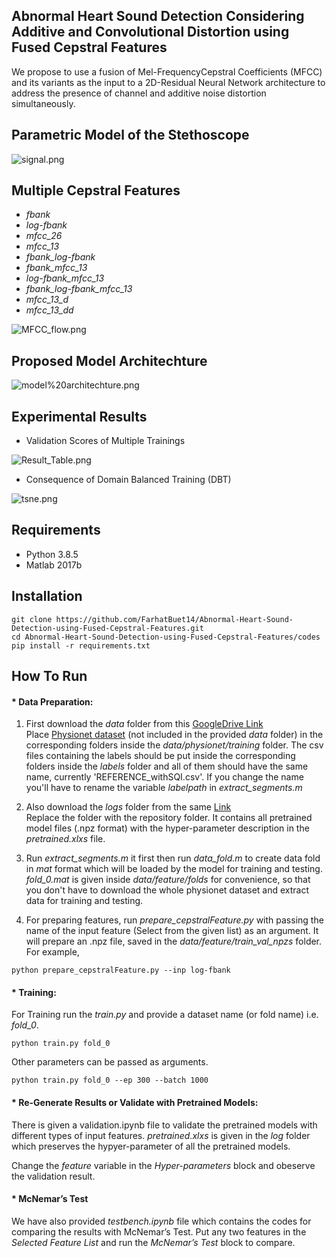 ## Abnormal Heart Sound Detection Considering Additive and Convolutional Distortion using Fused Cepstral Features

We propose to use a fusion of Mel-FrequencyCepstral Coefficients (MFCC) and its variants as the input to a 2D-Residual Neural Network architecture to address the presence of channel and additive noise distortion simultaneously.

## Parametric Model of the Stethoscope

![signal.png](https://github.com/FarhatBuet14/Abnormal-Heart-Sound-Detection-using-Fused-Cepstral-Features/blob/main/images/signal.png)

## Multiple Cepstral Features
* *fbank*
* *log-fbank*
* *mfcc_26*
* *mfcc_13*
* *fbank_log-fbank*
* *fbank_mfcc_13*
* *log-fbank_mfcc_13*
* *fbank_log-fbank_mfcc_13*
* *mfcc_13_d*
* *mfcc_13_dd*

![MFCC_flow.png](https://github.com/FarhatBuet14/Abnormal-Heart-Sound-Detection-using-Fused-Cepstral-Features/blob/main/images/MFCC_flow.png)

## Proposed Model Architechture

![model%20architechture.png](https://github.com/FarhatBuet14/Abnormal-Heart-Sound-Detection-using-Fused-Cepstral-Features/blob/main/images/model%20architechture.png)

## Experimental Results

* Validation Scores of Multiple Trainings 

![Result_Table.png](https://github.com/FarhatBuet14/Abnormal-Heart-Sound-Detection-using-Fused-Cepstral-Features/blob/main/images/Result_Table.png)

* Consequence of Domain Balanced Training (DBT)

![tsne.png](https://github.com/FarhatBuet14/Abnormal-Heart-Sound-Detection-using-Fused-Cepstral-Features/blob/main/images/tsne.png)

## Requirements
* Python 3.8.5
* Matlab 2017b

## Installation
~~~~{.python}
git clone https://github.com/FarhatBuet14/Abnormal-Heart-Sound-Detection-using-Fused-Cepstral-Features.git
cd Abnormal-Heart-Sound-Detection-using-Fused-Cepstral-Features/codes
pip install -r requirements.txt
~~~~


## How To Run

#### * Data Preparation:

1. First download the *data* folder from this [GoogleDrive Link](https://drive.google.com/drive/folders/1BCjfQ9yknozTeW4s4gTO-Vyd-f9WwYNB?usp=sharing)<br />
Place [Physionet dataset](https://physionet.org/content/challenge-2016/1.0.0/#files) (not included in the provided *data* folder) in the corresponding folders inside the *data/physionet/training* folder.
The csv files containing the labels should be put inside the corresponding folders inside the *labels* folder and all of them should have the same name, currently 'REFERENCE_withSQI.csv'. If you change the name you'll have to rename the variable *labelpath* in  *extract_segments.m*<br /> 
2. Also download the *logs* folder from the same [Link](https://drive.google.com/drive/folders/1BCjfQ9yknozTeW4s4gTO-Vyd-f9WwYNB?usp=sharing)<br />
Replace the folder with the repository folder. It contains all pretrained model files (.npz format) with the hyper-parameter description in the *pretrained.xlxs* file.
3. Run *extract_segments.m* it first then run *data_fold.m* to create data fold in *mat* format which will be loaded by the model for training and testing. *fold_0.mat* is given inside *data/feature/folds* for convenience, so that you don't have to download the whole physionet dataset and extract data for training and testing.

4. For preparing features, run *prepare_cepstralFeature.py* with passing the name of the input feature (Select from the given list) as an argument. It will prepare an .npz file, saved in the *data/feature/train_val_npzs* folder. For example,
~~~~{.python}
python prepare_cepstralFeature.py --inp log-fbank
~~~~

#### * Training:
For Training run the *train.py* and provide a dataset name (or fold name) i.e. *fold_0*. 
~~~~{.python}
python train.py fold_0
~~~~
Other parameters can be passed as arguments. 
~~~~{.python}
python train.py fold_0 --ep 300 --batch 1000 
~~~~


#### * Re-Generate Results or Validate with Pretrained Models:
There is given a validation.ipynb file to validate the pretrained models with different types of input features. *pretrained.xlxs* is given in the *log* folder which preserves the hypyer-parameter of all the pretrained models. 

Change the *feature* variable in the *Hyper-parameters* block and obeserve the validation result.

#### * McNemar’s Test
We have also provided *testbench.ipynb* file which contains the codes for comparing the results with McNemar’s Test. Put any two features in the *Selected Feature List* and run the *McNemar’s Test* block to compare.
